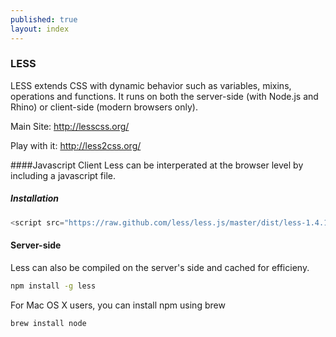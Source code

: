 ```yaml
---
published: true
layout: index
---
```


### LESS
LESS extends CSS with dynamic behavior such as variables, mixins, operations and functions. It runs on both the server-side (with Node.js and Rhino) or client-side (modern browsers only).

Main Site: http://lesscss.org/

Play with it: http://less2css.org/


####Javascript Client
Less can be interperated at the browser level by including a javascript file.
##### Installation
```javascript
<script src="https://raw.github.com/less/less.js/master/dist/less-1.4.1.min.js"></script>
```

#### Server-side
Less can also be compiled on the server's side and cached for efficieny.
```bash
npm install -g less
```

For Mac OS X users, you can install npm using brew
```bash
brew install node
```

